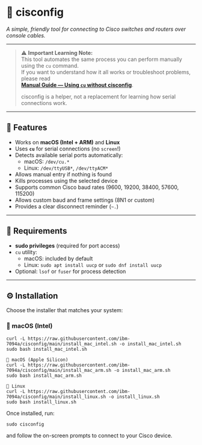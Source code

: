 # 🧩 cisconfig  
*A simple, friendly tool for connecting to Cisco switches and routers over console cables.*

---

> ⚠️ **Important Learning Note:**  
> This tool automates the same process you can perform manually using the `cu` command.  
> If you want to understand how it all works or troubleshoot problems, please read  
> **[Manual Guide — Using `cu` without cisconfig](README_cu_manual.md)**.  
> 
> cisconfig is a helper, not a replacement for learning how serial connections work.

---

## 🚀 Features

- Works on **macOS (Intel + ARM)** and **Linux**
- Uses **`cu`** for serial connections (no `screen`!)
- Detects available serial ports automatically:
  - macOS: `/dev/cu.*`
  - Linux: `/dev/ttyUSB*`, `/dev/ttyACM*`
- Allows manual entry if nothing is found
- Kills processes using the selected device
- Supports common Cisco baud rates (9600, 19200, 38400, 57600, 115200)
- Allows custom baud and frame settings (8N1 or custom)
- Provides a clear disconnect reminder (`~.`)

---

## 🧠 Requirements

- **sudo privileges** (required for port access)
- `cu` utility:
  - macOS: included by default
  - Linux: `sudo apt install uucp` or `sudo dnf install uucp`
- Optional: `lsof` or `fuser` for process detection

---
## ⚙️ Installation

Choose the installer that matches your system:

### 🧱 macOS (Intel)
```
curl -L https://raw.githubusercontent.com/ibm-7094a/cisconfig/main/install_mac_intel.sh -o install_mac_intel.sh
sudo bash install_mac_intel.sh
```
```
🍎 macOS (Apple Silicon)
curl -L https://raw.githubusercontent.com/ibm-7094a/cisconfig/main/install_mac_arm.sh -o install_mac_arm.sh
sudo bash install_mac_arm.sh
```
```
🐧 Linux
curl -L https://raw.githubusercontent.com/ibm-7094a/cisconfig/main/install_linux.sh -o install_linux.sh
sudo bash install_linux.sh
```
Once installed, run:
```
sudo cisconfig
```
and follow the on-screen prompts to connect to your Cisco device.
